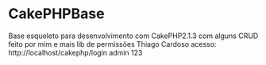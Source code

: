 CakePHPBase
===========

Base esqueleto para desenvolvimento com CakePHP2.1.3 com alguns CRUD feito por mim e mais lib de permissões
Thiago Cardoso
acesso:
http://localhost/cakephp/login
admin
123